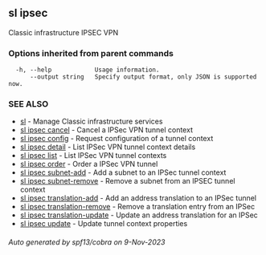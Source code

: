 ## sl ipsec

Classic infrastructure IPSEC VPN

### Options inherited from parent commands

```
  -h, --help            Usage information.
      --output string   Specify output format, only JSON is supported now.
```

### SEE ALSO

* [sl](sl.md)	 - Manage Classic infrastructure services
* [sl ipsec cancel](sl_ipsec_cancel.md)	 - Cancel a IPSec VPN tunnel context
* [sl ipsec config](sl_ipsec_config.md)	 - Request configuration of a tunnel context
* [sl ipsec detail](sl_ipsec_detail.md)	 - List IPSec VPN tunnel context details
* [sl ipsec list](sl_ipsec_list.md)	 - List IPSec VPN tunnel contexts
* [sl ipsec order](sl_ipsec_order.md)	 - Order a IPSec VPN tunnel
* [sl ipsec subnet-add](sl_ipsec_subnet-add.md)	 - Add a subnet to an IPSec tunnel context
* [sl ipsec subnet-remove](sl_ipsec_subnet-remove.md)	 - Remove a subnet from an IPSEC tunnel context
* [sl ipsec translation-add](sl_ipsec_translation-add.md)	 - Add an address translation to an IPSec tunnel
* [sl ipsec translation-remove](sl_ipsec_translation-remove.md)	 - Remove a translation entry from an IPSec
* [sl ipsec translation-update](sl_ipsec_translation-update.md)	 - Update an address translation for an IPSec
* [sl ipsec update](sl_ipsec_update.md)	 - Update tunnel context properties

###### Auto generated by spf13/cobra on 9-Nov-2023
